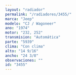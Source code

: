 ```yaml
---
layout: "radiador"
permalink: "/radiadores/3455/"
marca: "Jeep"
modelo: "CJ / Wagoneer"
ano: "1974"
motor: "232, 252"
transmision: "Automática"
parte: "5939"
clima: "Con clima"
alto: "14 9/16"
ancho: "24 3/8"
observaciones: ""
id: "3455"
---
```


